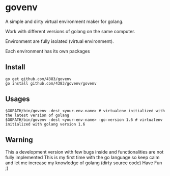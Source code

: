 # govenv
A simple and dirty virtual environment maker for golang.

Work with different versions of golang on the same computer.

Environment are fully isolated (virtual environment).

Each environment has its own packages

## Install
```shell
go get github.com/4383/govenv
go install github.com/4383/govenv/govenv
```

## Usages
```shell
$GOPATH/bin/govenv -dest <your-env-name> # virtualenv initialized with the latest version of golang
$GOPATH/bin/govenv -dest <your-env-name> -go-version 1.6 # virtualenv initialized with golang version 1.6 
```

## Warning
This a development version with few bugs inside and functionalities are not fully implemented
This is my first time with the go language so keep calm and let me increase my knowledge of golang (dirty source code)
Have Fun ;)
